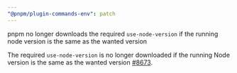 ```yaml
---
"@pnpm/plugin-commands-env": patch
---
```


pnpm no longer downloads the required `use-node-version` if the running node version is the same as the wanted version

The required `use-node-version` is no longer downloaded if the running Node version is the same as the wanted version [#8673](https://github.com/pnpm/pnpm/pull/8673).
